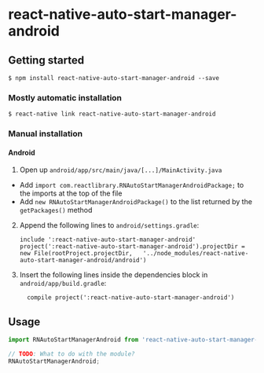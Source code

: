 
# react-native-auto-start-manager-android

## Getting started

`$ npm install react-native-auto-start-manager-android --save`

### Mostly automatic installation

`$ react-native link react-native-auto-start-manager-android`

### Manual installation


#### Android

1. Open up `android/app/src/main/java/[...]/MainActivity.java`
  - Add `import com.reactlibrary.RNAutoStartManagerAndroidPackage;` to the imports at the top of the file
  - Add `new RNAutoStartManagerAndroidPackage()` to the list returned by the `getPackages()` method
2. Append the following lines to `android/settings.gradle`:
  	```
  	include ':react-native-auto-start-manager-android'
  	project(':react-native-auto-start-manager-android').projectDir = new File(rootProject.projectDir, 	'../node_modules/react-native-auto-start-manager-android/android')
  	```
3. Insert the following lines inside the dependencies block in `android/app/build.gradle`:
  	```
      compile project(':react-native-auto-start-manager-android')
  	```


## Usage
```javascript
import RNAutoStartManagerAndroid from 'react-native-auto-start-manager-android';

// TODO: What to do with the module?
RNAutoStartManagerAndroid;
```
  
